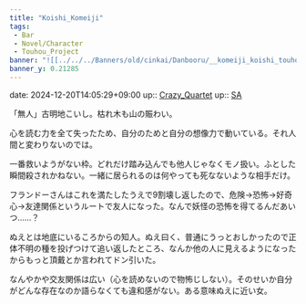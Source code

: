 ```yaml
---
title: "Koishi_Komeiji"
tags:
 - Bar
 - Novel/Character
 - Touhou_Project
banner: "![[../../../Banners/old/cinkai/Danbooru/__komeiji_koishi_touhou_drawn_by_cinkai__4f6d206477ce704c99528f78293d0153 - cinkai.png]]"
banner_y: 0.21285
---
```


date: 2024-12-20T14:05:29+09:00
up:: [Crazy_Quartet](Crazy_Quartet.md)
up:: [SA](Subterranean_Animism.md)

「無人」古明地こいし。枯れ木も山の賑わい。

心を読む力を全て失ったため、自分のためと自分の想像力で動いている。それ人間と変わりないのでは。

一番救いようがない枠。どれだけ踏み込んでも他人じゃなくモノ扱い。ふとした瞬間殺されかねない。一緒に居られるのは何やっても死なないような相手だけ。

フランドーさんはこれを満たしたうえで9割壊し返したので、危険→恐怖→好奇心→友達関係というルートで友人になった。なんで妖怪の恐怖を得てるんだあいつ……？

ぬえとは地底にいるころからの知人。ぬえ曰く、普通にうっとおしかったので正体不明の種を投げつけて追い返したところ、なんか他の人に見えるようになったからもっと頂戴とか言われてドン引いた。

なんやかや交友関係は広い（心を読めないので物怖じしない）。そのせいか自分がどんな存在なのか語らなくても違和感がない。ある意味ぬえに近い女。